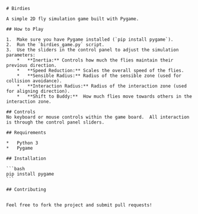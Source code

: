     # Birdies

    A simple 2D fly simulation game built with Pygame.

    ## How to Play

    1.  Make sure you have Pygame installed (`pip install pygame`).
    2.  Run the `birdies_game.py` script.
    3.  Use the sliders in the control panel to adjust the simulation parameters:
        *   **Inertia:** Controls how much the flies maintain their previous direction.
        *   **Speed Reduction:** Scales the overall speed of the flies.
        *   **Sensible Radius:** Radius of the sensible zone (used for collision avoidance).
        *   **Interaction Radius:** Radius of the interaction zone (used for aligning direction).
        *   **Shift to Buddy:**  How much flies move towards others in the interaction zone.

    ## Controls
    No keyboard or mouse controls within the game board.  All interaction is through the control panel sliders.

    ## Requirements

    *   Python 3
    *   Pygame

    ## Installation

    ```bash
    pip install pygame
    ```

    ## Contributing
    
    
    Feel free to fork the project and submit pull requests!